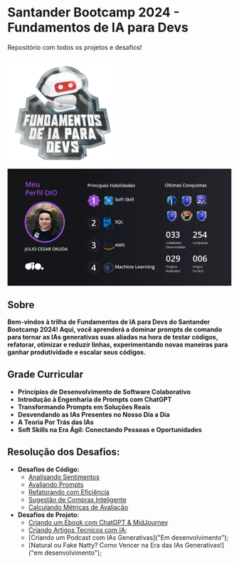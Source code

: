 # Santander Bootcamp 2024 - Fundamentos de IA para Devs

Repositório com todos os projetos e desafios!

<a href="https://web.dio.me/track/santander-2024-fundamentos-de-ia-para-devs">
  <img src="img\ia_devs.webp" align='center' alt="drawing" width="250" heigth="250"/>
</a>
<a href="https://www.dio.me/users/julio_okuda">
  <img src="img\julio_okuda.png" align='center' alt="drawing" width="550" heigth="250"/>
</a>

## Sobre

**Bem-vindos à trilha de Fundamentos de IA para Devs do Santander Bootcamp 2024! Aqui, você aprenderá a dominar prompts de comando para tornar as IAs generativas suas aliadas na hora de testar códigos, refatorar, otimizar e reduzir linhas, experimentando novas maneiras para ganhar produtividade e escalar seus códigos.**


## Grade Curricular

* **Princípios de Desenvolvimento de Software Colaborativo**
* **Introdução à Engenharia de Prompts com ChatGPT**
* **Transformando Prompts em Soluções Reais**
* **Desvendando as IAs Presentes no Nosso Dia a Dia**
* **A Teoria Por Trás das IAs**
* **Soft Skills na Era Ágil: Conectando Pessoas e Oportunidades**


## Resolução dos Desafios:

* **Desafios de Código:** 
  * [Analisando Sentimentos](https://github.com/Jcnok/Santander_2024-Fundamentos_de_IA_para_Devs/tree/main/Desafios%20de%20C%C3%B3digo%20-%20Simulando%20Desafios%20com%20IAs%20Generativas#desafio-1-analisando-sentimentos)
  * [Avaliando Prompts](https://github.com/Jcnok/Santander_2024-Fundamentos_de_IA_para_Devs/tree/main/Desafios%20de%20C%C3%B3digo%20-%20Simulando%20Desafios%20com%20IAs%20Generativas#desafio-2-avaliando-prompts)
  * [Refatorando com Eficiência](https://github.com/Jcnok/Santander_2024-Fundamentos_de_IA_para_Devs/tree/main/Desafios%20de%20C%C3%B3digo%20-%20Simulando%20Desafios%20com%20IAs%20Generativas#desafio-3-refatorando-com-efici%C3%AAncia)
  * [Sugestão de Compras Inteligente](https://github.com/Jcnok/Santander_2024-Fundamentos_de_IA_para_Devs/tree/main/Desafios%20de%20C%C3%B3digo%20-%20Simulando%20Desafios%20com%20IAs%20Generativas#desafio-4-sugest%C3%A3o-de-compras-inteligente)
  * [Calculando Métricas de Avaliação](https://github.com/Jcnok/Santander_2024-Fundamentos_de_IA_para_Devs/tree/main/Desafios%20de%20C%C3%B3digo%20-%20Simulando%20Desafios%20com%20IAs%20Generativas#desafio-5-calculando-m%C3%A9tricas-de-avalia%C3%A7%C3%A3o)
* **Desafios de Projeto:** 
  * [Criando um Ebook com ChatGPT & MidJourney](https://github.com/Jcnok/Santander_2024-Fundamentos_de_IA_para_Devs/tree/main/Criando%20um%20Ebook%20com%20ChatGPT%20%26%20MidJourney)
  * [Criando Artigos Tecnicos com IA](https://github.com/Jcnok/Santander_2024-Fundamentos_de_IA_para_Devs/tree/main/Criando%20Artigos%20Tecnicos%20com%20IA);
  * [Criando um Podcast com IAs Generativas]("Em desenvolvimento");
  * [Natural ou Fake Natty? Como Vencer na Era das IAs Generativas!]("em desenvolvimento");